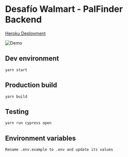 # Desafío Walmart - PalFinder Backend

[Heroku Deployment](https://palfinder-front.herokuapp.com/)

![Demo](https://puu.sh/GtWDj/94c22874fb.png)

## Dev environment

```
yarn start
```

## Production build

```
yarn build
```

## Testing

```
yarn run cypress open
```

## Environment variables

```
Rename .env.example to .env and update its values
```